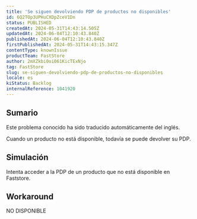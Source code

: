 ```yaml
---
title: 'Se siguen devolviendo PDP de productos no disponibles'
id: 6Q2TOp3UPHuCXDpZceV1Dn
status: PUBLISHED
createdAt: 2024-05-31T14:43:14.505Z
updatedAt: 2024-06-04T12:10:43.840Z
publishedAt: 2024-06-04T12:10:43.840Z
firstPublishedAt: 2024-05-31T14:43:15.347Z
contentType: knownIssue
productTeam: FastStore
author: 2mXZkbi0oi061KicTExNjo
tag: FastStore
slug: se-siguen-devolviendo-pdp-de-productos-no-disponibles
locale: es
kiStatus: Backlog
internalReference: 1041920
---
```


## Sumario

<div class="alert alert-info">
  <p>Este problema conocido ha sido traducido automáticamente del inglés.</p>
</div>


Cuando un producto no está disponible, todavía se puede devolver su PDP.


##

## Simulación


Intenta acceder a la PDP de un producto que no está disponible en Faststore.



## Workaround


NO DISPONIBLE





